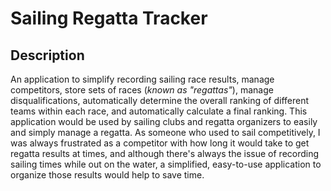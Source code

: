 # Sailing Regatta Tracker

## Description

An application to simplify recording sailing
race results, manage competitors, store sets of 
races (*known as "regattas"*), manage disqualifications,
automatically determine the overall
ranking of different teams within each race, and
automatically calculate a final ranking.
This application would be used by sailing clubs and
regatta organizers to easily and simply manage a 
regatta. As someone who used to sail competitively,
I was always frustrated as a competitor with how long
it would take to get regatta results at times, and
although there's always the issue of recording 
sailing times while out on the water, a simplified,
easy-to-use application to organize those results
would help to save time.
